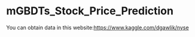 # mGBDTs_Stock_Price_Prediction

You can obtain data in this website:https://www.kaggle.com/dgawlik/nyse
